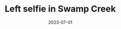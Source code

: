 ---
title: "Left selfie in Swamp Creek"
date: 2023-07-01
near:
  - "Right selfie in Swamp Creek"
  - "Reflection off Swamp Creek (3 of 3)"
picture: /assets/content/camera-roll/2023/07/2023-07-01-left-selfie-in-swamp-creek/20230702_020155239_iOS.jpg
thumbnail: /assets/content/camera-roll/2023/07/2023-07-01-left-selfie-in-swamp-creek/20230702_020155239_iOS-thumbnail.jpg
type: picture
tags:
  - selfie
  - reflection
  - Swamp Creek
  - Wallace Swamp Creek Park
  - Kenmore
---